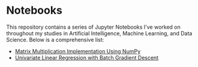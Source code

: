 # Notebooks

This repository contains a series of Jupyter Notebooks I've worked on throughout my studies in Artificial Intelligence, Machine Learning, and Data Science. Below is a comprehensive list:

* [Matrix Multiplication Implementation Using NumPy](https://github.com/csbanon/notebooks/blob/master/matrix-multiplication-implementation-using-numpy.ipynb)
* [Univariate Linear Regression with Batch Gradient Descent](https://github.com/csbanon/notebooks/blob/master/univariate-linear-regression-with-batch-gradient-descent.ipynb)
